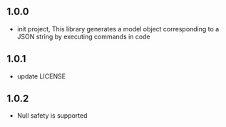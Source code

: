 ## 1.0.0
* init project, This library generates a model object corresponding to a JSON string by executing commands in code 
## 1.0.1
* update LICENSE
## 1.0.2
* Null safety is supported